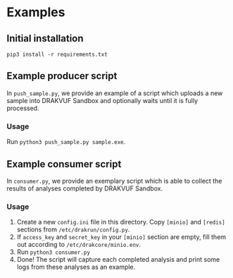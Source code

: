 # Examples

## Initial installation
```
pip3 install -r requirements.txt
```

## Example producer script

In `push_sample.py`, we provide an example of a script which uploads a new sample into DRAKVUF Sandbox and optionally waits until it is fully processed.

### Usage

Run `python3 push_sample.py sample.exe`.

## Example consumer script

In `consumer.py`, we provide an exemplary script which is able to collect the results of analyses completed by DRAKVUF Sandbox.

### Usage

1. Create a new `config.ini` file in this directory. Copy `[minio]` and `[redis]` sections from `/etc/drakrun/config.py`.
2. If `access_key` and `secret_key` in your `[minio]` section are empty, fill them out according to `/etc/drakcore/minio.env`.
3. Run `python3 consumer.py`
4. Done! The script will capture each completed analysis and print some logs from these analyses as an example.

